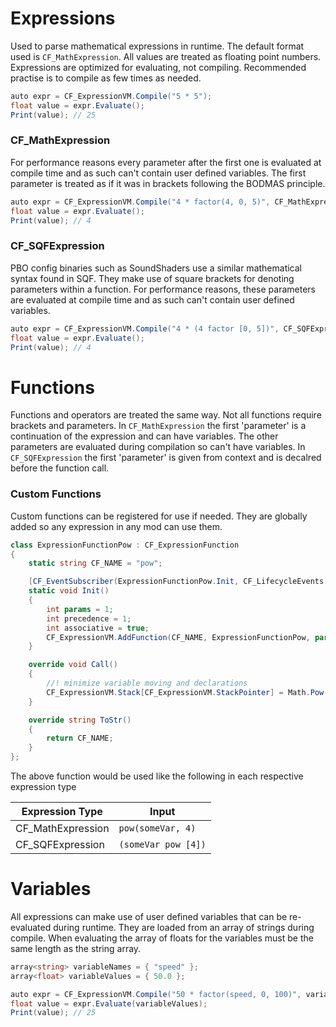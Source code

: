 # Expressions
Used to parse mathematical expressions in runtime. The default format used is `CF_MathExpression`. All values are treated as floating point numbers. Expressions are optimized for evaluating, not compiling. Recommended practise is to compile as few times as needed. 

```csharp
auto expr = CF_ExpressionVM.Compile("5 * 5");
float value = expr.Evaluate();
Print(value); // 25
```

### CF_MathExpression
For performance reasons every parameter after the first one is evaluated at compile time and as such can't contain user defined variables. The first parameter is treated as if it was in brackets following the BODMAS principle.

```csharp
auto expr = CF_ExpressionVM.Compile("4 * factor(4, 0, 5)", CF_MathExpression);
float value = expr.Evaluate();
Print(value); // 4
```

### CF_SQFExpression
PBO config binaries such as SoundShaders use a similar mathematical syntax found in SQF. They make use of square brackets for denoting parameters within a function. For performance reasons, these parameters are evaluated at compile time and as such can't contain user defined variables.

```csharp
auto expr = CF_ExpressionVM.Compile("4 * (4 factor [0, 5])", CF_SQFExpression);
float value = expr.Evaluate();
Print(value); // 4
```

# Functions
Functions and operators are treated the same way. Not all functions require brackets and parameters. In `CF_MathExpression` the first 'parameter' is a continuation of the expression and can have variables. The other parameters are evaluated during compilation so can't have variables. In `CF_SQFExpression` the first 'parameter' is given from context and is decalred before the function call.

### Custom Functions
Custom functions can be registered for use if needed. They are globally added so any expression in any mod can use them. 

```csharp
class ExpressionFunctionPow : CF_ExpressionFunction
{
	static string CF_NAME = "pow";

	[CF_EventSubscriber(ExpressionFunctionPow.Init, CF_LifecycleEvents.OnGameCreate)]
	static void Init()
	{
		int params = 1;
		int precedence = 1;
		int associative = true;
		CF_ExpressionVM.AddFunction(CF_NAME, ExpressionFunctionPow, params, precedence, associative);
	}

	override void Call()
	{
		//! minimize variable moving and declarations
		CF_ExpressionVM.Stack[CF_ExpressionVM.StackPointer] = Math.Pow(CF_ExpressionVM.Stack[CF_ExpressionVM.StackPointer], param1);
	}

	override string ToStr()
	{
		return CF_NAME;
	}
};
```

The above function would be used like the following in each respective expression type

| Expression Type   | Input              |
| ----------------- | ------------------ |
| CF_MathExpression |`pow(someVar, 4)`   |
| CF_SQFExpression  |`(someVar pow [4])` |

# Variables
All expressions can make use of user defined variables that can be re-evaluated during runtime. They are loaded from an array of strings during compile. When evaluating the array of floats for the variables must be the same length as the string array.

```csharp
array<string> variableNames = { "speed" };
array<float> variableValues = { 50.0 };

auto expr = CF_ExpressionVM.Compile("50 * factor(speed, 0, 100)", variableNames, CF_MathExpression);
float value = expr.Evaluate(variableValues);
Print(value); // 25
```
